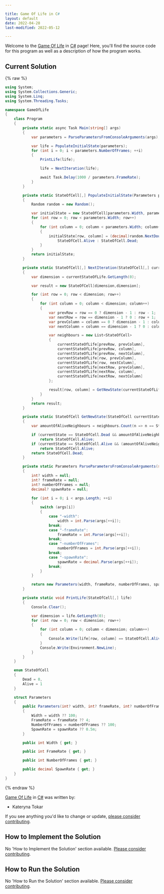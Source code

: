 ```yaml
---

title: Game Of Life in C#
layout: default
date: 2022-04-28
last-modified: 2022-05-12

---
```


Welcome to the [Game Of Life](https://sampleprograms.io/projects/game-of-life) in [C#](https://sampleprograms.io/languages/c-sharp) page! Here, you'll find the source code for this program as well as a description of how the program works.

## Current Solution

{% raw %}

```c#
using System;
using System.Collections.Generic;
using System.Linq;
using System.Threading.Tasks;

namespace GameOfLife
{
    class Program
    {
        private static async Task Main(string[] args)
        {
            var parameters = ParseParametersFromConsoleArguments(args);

            var life = PopulateInitialState(parameters);
            for (int i = 0; i < parameters.NumberOfFrames; ++i)
            {
                PrintLife(life);

                life = NextIteration(life);

                await Task.Delay(1000 / parameters.FrameRate);
            }
        }

        private static StateOfCell[,] PopulateInitialState(Parameters parameters)
        {
            Random random = new Random();

            var initialState = new StateOfCell[parameters.Width, parameters.Width];
            for (int row = 0; row < parameters.Width; row++)
            {
                for (int column = 0; column < parameters.Width; column++)
                {
                    initialState[row, column] = (decimal)random.NextDouble() <= parameters.SpawnRate ? 
                        StateOfCell.Alive : StateOfCell.Dead;
                }
            }
            return initialState;
        }

        private static StateOfCell[,] NextIteration(StateOfCell[,] currentStateOfLife)
        {
            var dimension = currentStateOfLife.GetLength(0);

            var result = new StateOfCell[dimension,dimension];

            for (int row = 0; row < dimension; row++)
            {
                for (int column = 0; column < dimension; column++)
                {
                    var prevRow = row == 0 ? dimension - 1 : row - 1;
                    var nextRow = row == dimension - 1 ? 0 : row + 1;
                    var prevColumn = column == 0 ? dimension - 1 : column - 1;
                    var nextColumn = column == dimension - 1 ? 0 : column + 1;

                    var neighbours = new List<StateOfCell>
                    { 
                        currentStateOfLife[prevRow, prevColumn],
                        currentStateOfLife[prevRow, column],
                        currentStateOfLife[prevRow, nextColumn],
                        currentStateOfLife[row, prevColumn],
                        currentStateOfLife[row, nextColumn],
                        currentStateOfLife[nextRow, prevColumn],
                        currentStateOfLife[nextRow, column],
                        currentStateOfLife[nextRow, nextColumn] 
                    };

                    result[row, column] = GetNewState(currentStateOfLife[row, column], neighbours);
                }
            }
            return result;
        }

        private static StateOfCell GetNewState(StateOfCell currentState, List<StateOfCell> neighbours)
        {
            var amountOfAliveNeighbours = neighbours.Count(n => n == StateOfCell.Alive);

            if (currentState == StateOfCell.Dead && amountOfAliveNeighbours == 3)
                return StateOfCell.Alive;
            if (currentState == StateOfCell.Alive && (amountOfAliveNeighbours == 2 || amountOfAliveNeighbours == 3))
                return StateOfCell.Alive;
            return StateOfCell.Dead;
        }

        private static Parameters ParseParametersFromConsoleArguments(string[] args)
        {
            int? width = null; 
            int? frameRate = null; 
            int? numberOfFrames = null; 
            decimal? spawnRate = null;

            for (int i = 0; i < args.Length; ++i)
            {
                switch (args[i])
                {
                    case "-width":
                        width = int.Parse(args[++i]);
                    break;
                    case "-frameRate":
                        frameRate = int.Parse(args[++i]);
                    break;
                    case "-numberOfFrames":
                        numberOfFrames = int.Parse(args[++i]);
                    break;
                    case "-spawnRate":
                        spawnRate = decimal.Parse(args[++i]);
                    break;
                }
            }

            return new Parameters(width, frameRate, numberOfFrames, spawnRate);
        } 

        private static void PrintLife(StateOfCell[,] life)
        {
            Console.Clear();

            var dimension = life.GetLength(0);
            for (int row = 0; row < dimension; row++)
            {
                for (int column = 0; column < dimension; column++)
                {
                    Console.Write(life[row, column] == StateOfCell.Alive ? "*" : " ");
                }
                Console.Write(Environment.NewLine);
            }
        }
    }

    enum StateOfCell
    {   
        Dead = 0,
        Alive = 1
    }

    struct Parameters
    {
        public Parameters(int? width, int? frameRate, int? numberOfFrames, decimal? spawnRate)
        {
            Width = width ?? 100;
            FrameRate = frameRate ?? 4;
            NumberOfFrames = numberOfFrames ?? 100;
            SpawnRate = spawnRate ?? 0.5m;
        }

        public int Width { get; }

        public int FrameRate { get; }

        public int NumberOfFrames { get; }

        public decimal SpawnRate { get; }
    }
}
```

{% endraw %}

[Game Of Life](https://sampleprograms.io/projects/game-of-life) in [C#](https://sampleprograms.io/languages/c-sharp) was written by:

- Kateryna Tokar

If you see anything you'd like to change or update, [please consider contributing](https://github.com/TheRenegadeCoder/sample-programs).

## How to Implement the Solution

No 'How to Implement the Solution' section available. [Please consider contributing](https://github.com/TheRenegadeCoder/sample-programs-website).

## How to Run the Solution

No 'How to Run the Solution' section available. [Please consider contributing](https://github.com/TheRenegadeCoder/sample-programs-website).